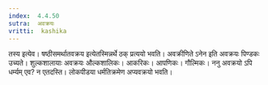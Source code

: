 ```yaml
---
index:  4.4.50
sutra:  अवक्रयः
vritti:  kashika 
---
```


तस्य इत्येव। षष्ठीसमर्थातवक्रय इत्येतस्मिन्नर्थे ठक् प्रत्ययो भवति। अवक्रीणिते ऽनेन इति अवक्रयः पिण्डकः उच्यते। शुल्कशालायाः अवक्रयः औल्कशालिकः। आकरिकः। आपणिकः। गौल्मिकः। ननु अवक्रयो ऽपि धर्म्यम् एव? न एतदस्ति। लोकपीडया धर्मतिक्रमेण अप्यवक्रयो भवति।

